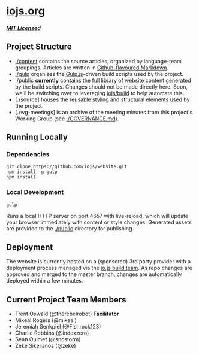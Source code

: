 # [iojs.org](https://iojs.org/)

##### [MIT Licensed](LICENSE)

## Project Structure

- [./content]() contains the source articles, organized by language-team groupings.
  Articles are written in
  [Github-flavoured Markdown](https://help.github.com/articles/github-flavored-markdown/).
- [./gulp]() organizes the [Gulp.js](http://gulpjs.com/)-driven build scripts used
  by the project.
- [./public]() **currently** contains the full library of website content generated
  by the build scripts. Changes should not be made directly here. Soon, we'll
  be switching over to leveraging [iojs/build](https://github.com/iojs/build)
  to help automate this.
- [./source] houses the reusable styling and structural elements used by the
  project.
- [./wg-meetings] is an archive of the meeting minutes from this project's
  Working Group (see [./GOVERNANCE.md]()).

## Running Locally

### Dependencies
```
git clone https://github.com/iojs/website.git
npm install -g gulp
npm install
```

### Local Development
```
gulp
```
Runs a local HTTP server on port 4657 with live-reload, which will update
your browser immediately with content or style changes. Generated assets
are provided to the [./public]() directory for publishing.

## Deployment

The website is currently hosted on a (sponsored) 3rd party provider with a deployment
process managed via the [io.js build team](https://github.com/iojs/build). As repo
changes are approved and merged to the master branch, changes are automatically
deployed within a few minutes.

## Current Project Team Members

* Trent Oswald (@therebelrobot) **Facilitator**
* Mikeal Rogers (@mikeal)
* Jeremiah Senkpiel (@Fishrock123)
* Charlie Robbins (@indexzero)
* Sean Ouimet (@snostorm)
* Zeke Sikelianos (@zeke)
